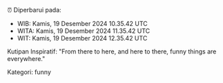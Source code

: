 ⏰ Diperbarui pada:
- WIB: Kamis, 19 Desember 2024 10.35.42 UTC
- WITA: Kamis, 19 Desember 2024 11.35.42 UTC
- WIT: Kamis, 19 Desember 2024 12.35.42 UTC

Kutipan Inspiratif:
"From there to here, and here to there, funny things are everywhere."


Kategori: funny

